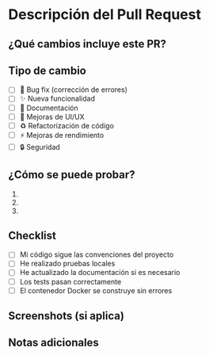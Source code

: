 # Descripción del Pull Request

## ¿Qué cambios incluye este PR?
<!-- Describe brevemente los cambios realizados -->

## Tipo de cambio
- [ ] 🐛 Bug fix (corrección de errores)
- [ ] ✨ Nueva funcionalidad
- [ ] 📝 Documentación
- [ ] 🎨 Mejoras de UI/UX
- [ ] ♻️ Refactorización de código
- [ ] ⚡ Mejoras de rendimiento
- [ ] 🔒 Seguridad

## ¿Cómo se puede probar?
<!-- Pasos para verificar los cambios -->
1. 
2. 
3. 

## Checklist
- [ ] Mi código sigue las convenciones del proyecto
- [ ] He realizado pruebas locales
- [ ] He actualizado la documentación si es necesario
- [ ] Los tests pasan correctamente
- [ ] El contenedor Docker se construye sin errores

## Screenshots (si aplica)
<!-- Agrega capturas de pantalla si los cambios son visuales -->

## Notas adicionales
<!-- Cualquier información adicional para los revisores -->